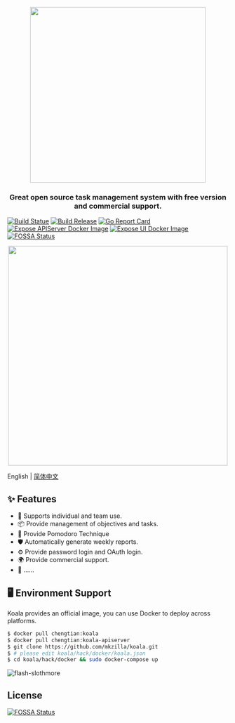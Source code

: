 <p align="center">
  <a href="http://koala.mkzilla.com">
    <img width="400" src="https://s2.ax1x.com/2019/12/30/llkCuT.jpg">
  </a>
</p>

<h3 align="center">Great open source task management system with free version and commercial support.</h3>

[![Build Statue](https://travis-ci.org//mkzilla/koala.svg?branch=master)](https://travis-ci.org/mkzilla/koala)
[![Build Release](https://img.shields.io/github/release/chengyumeng/koala.svg)](https://github.com/mkzilla/koala/releases)
[![Go Report Card](https://goreportcard.com/badge/github.com/mkzilla/koala)](https://goreportcard.com/report/github.com/mkzilla/koala)
[![Expose APIServer Docker Image](https://github.com/mkzilla/koala/workflows/Expose%20APIServer%20Docker%20Image/badge.svg)](https://github.com/mkzilla/koala/actions)
[![Expose UI Docker Image](https://github.com/mkzilla/koala/workflows/Expose%20UI%20Docker%20Image/badge.svg)](https://github.com/mkzilla/koala/actions)
[![FOSSA Status](https://app.fossa.io/api/projects/git%2Bgithub.com%2Fmkzilla%2Fkoala.svg?type=shield)](https://app.fossa.io/projects/git%2Bgithub.com%2Fmkzilla%2Fkoala?ref=badge_shield)

<p align="center">
  <a href="http://koala.mkzilla.com">
    <img width="500" src="https://s2.ax1x.com/2019/12/30/ll3uHs.md.jpg">
  </a>
</p>

English | [简体中文](./README-zh_CN.md)

## ✨ Features

- 🌈 Supports individual and team use.
- 📦 Provide management of objectives and tasks.
- 🍅 Provide Pomodoro Technique
- 🛡 Automatically generate weekly reports.
- ⚙️ Provide password login and OAuth login.
- 🌍 Provide commercial support.
- 🎨 ……

## 🖥 Environment Support

Koala provides an official image, you can use Docker to deploy across platforms. 

```bash
$ docker pull chengtian:koala
$ docker pull chengtian:koala-apiserver
$ git clone https://github.com/mkzilla/koala.git
$ # please edit koala/hack/docker/koala.json
$ cd koala/hack/docker && sudo docker-compose up

```

![flash-slothmore](flash-slothmore.jpg)



## License
[![FOSSA Status](https://app.fossa.io/api/projects/git%2Bgithub.com%2Fmkzilla%2Fkoala.svg?type=large)](https://app.fossa.io/projects/git%2Bgithub.com%2Fmkzilla%2Fkoala?ref=badge_large)